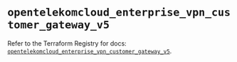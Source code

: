 # `opentelekomcloud_enterprise_vpn_customer_gateway_v5`

Refer to the Terraform Registry for docs: [`opentelekomcloud_enterprise_vpn_customer_gateway_v5`](https://registry.terraform.io/providers/opentelekomcloud/opentelekomcloud/1.36.23/docs/resources/enterprise_vpn_customer_gateway_v5).
